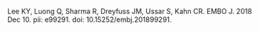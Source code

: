 ---
---

Lee KY, Luong Q, Sharma R, Dreyfuss JM, Ussar S, Kahn CR. EMBO J. 2018 Dec 10. pii: e99291. doi: 10.15252/embj.201899291.